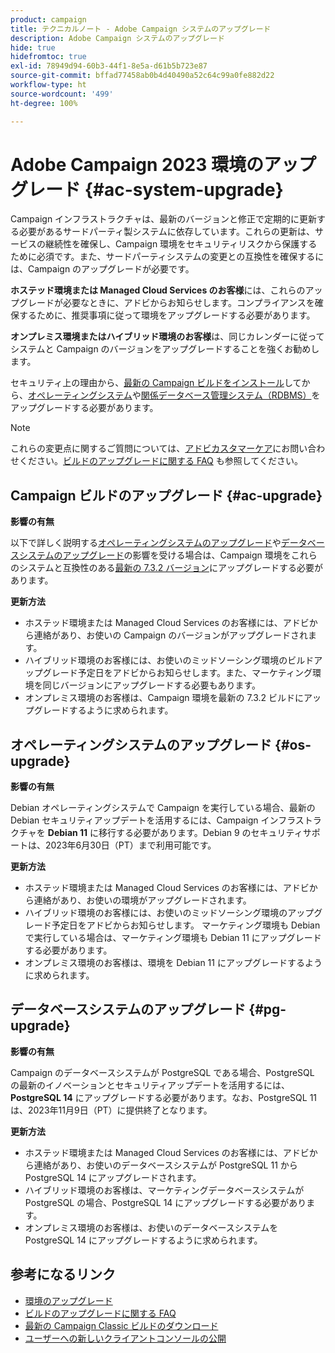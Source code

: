 ```yaml
---
product: campaign
title: テクニカルノート - Adobe Campaign システムのアップグレード
description: Adobe Campaign システムのアップグレード
hide: true
hidefromtoc: true
exl-id: 78949d94-60b3-44f1-8e5a-d61b5b723e87
source-git-commit: bffad77458ab0b4d40490a52c64c99a0fe882d22
workflow-type: ht
source-wordcount: '499'
ht-degree: 100%

---
```


# Adobe Campaign 2023 環境のアップグレード {#ac-system-upgrade}

Campaign インフラストラクチャは、最新のバージョンと修正で定期的に更新する必要があるサードパーティ製システムに依存しています。これらの更新は、サービスの継続性を確保し、Campaign 環境をセキュリティリスクから保護するために必須です。また、サードパーティシステムの変更との互換性を確保するには、Campaign のアップグレードが必要です。

**ホステッド環境または Managed Cloud Services のお客様**&#x200B;には、これらのアップグレードが必要なときに、アドビからお知らせします。コンプライアンスを確保するために、推奨事項に従って環境をアップグレードする必要があります。

**オンプレミス環境またはハイブリッド環境のお客様**&#x200B;は、同じカレンダーに従ってシステムと Campaign のバージョンをアップグレードすることを強くお勧めします。

セキュリティ上の理由から、[最新の Campaign ビルドをインストール](#ac-upgrade)してから、[オペレーティングシステム](#os-upgrade)や[関係データベース管理システム（RDBMS）](#pg-upgrade)をアップグレードする必要があります。

>[!NOTE]
>
>これらの変更点に関するご質問については、[アドビカスタマーケア](https://helpx.adobe.com/jp/enterprise/admin-guide.html/enterprise/using/support-for-experience-cloud.ug.html)にお問い合わせください。[ビルドのアップグレードに関する FAQ](../../platform/using/faq-build-upgrade.md) も参照してください。

## Campaign ビルドのアップグレード {#ac-upgrade}

**影響の有無**

以下で詳しく説明する[オペレーティングシステムのアップグレード](#os-upgrade)や[データベースシステムのアップグレード](#pg-upgrade)の影響を受ける場合は、Campaign 環境をこれらのシステムと互換性のある[最新の 7.3.2 バージョン](../../rn/using/latest-release.md#release-7-3-2)にアップグレードする必要があります。

**更新方法**

* ホステッド環境または Managed Cloud Services のお客様には、アドビから連絡があり、お使いの Campaign のバージョンがアップグレードされます。
* ハイブリッド環境のお客様には、お使いのミッドソーシング環境のビルドアップグレード予定日をアドビからお知らせします。また、マーケティング環境を同じバージョンにアップグレードする必要もあります。
* オンプレミス環境のお客様は、Campaign 環境を最新の 7.3.2 ビルドにアップグレードするように求められます。


## オペレーティングシステムのアップグレード {#os-upgrade}

**影響の有無**

Debian オペレーティングシステムで Campaign を実行している場合、最新の Debian セキュリティアップデートを活用するには、Campaign インフラストラクチャを **Debian 11** に移行する必要があります。Debian 9 のセキュリティサポートは、2023年6月30日（PT）まで利用可能です。

**更新方法**

* ホステッド環境または Managed Cloud Services のお客様には、アドビから連絡があり、お使いの環境がアップグレードされます。
* ハイブリッド環境のお客様には、お使いのミッドソーシング環境のアップグレード予定日をアドビからお知らせします。 マーケティング環境も Debian で実行している場合は、マーケティング環境も Debian 11 にアップグレードする必要があります。
* オンプレミス環境のお客様は、環境を Debian 11 にアップグレードするように求められます。

## データベースシステムのアップグレード {#pg-upgrade}

**影響の有無**

Campaign のデータベースシステムが PostgreSQL である場合、PostgreSQL の最新のイノベーションとセキュリティアップデートを活用するには、**PostgreSQL 14** にアップグレードする必要があります。なお、PostgreSQL 11 は、2023年11月9日（PT）に提供終了となります。

**更新方法**

* ホステッド環境または Managed Cloud Services のお客様には、アドビから連絡があり、お使いのデータベースシステムが PostgreSQL 11 から PostgreSQL 14 にアップグレードされます。
* ハイブリッド環境のお客様は、マーケティングデータベースシステムが PostgreSQL の場合、PostgreSQL 14 にアップグレードする必要があります。
* オンプレミス環境のお客様は、お使いのデータベースシステムを PostgreSQL 14 にアップグレードするように求められます。


## 参考になるリンク

* [環境のアップグレード](../../production/using/build-upgrade.md)
* [ビルドのアップグレードに関する FAQ](../../platform/using/faq-build-upgrade.md)
* [最新の Campaign Classic ビルドのダウンロード](https://experience.adobe.com/#/downloads/content/software-distribution/ja/campaign.html)
* [ユーザーへの新しいクライアントコンソールの公開](../../installation/using/client-console-availability-for-windows.md)
